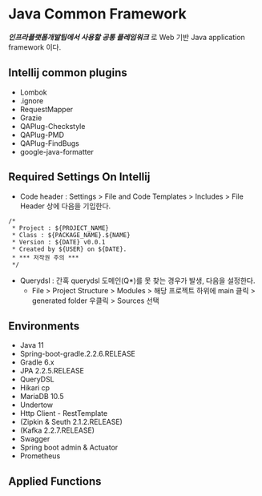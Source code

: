# Java Common Framework
***인프라플랫폼개발팀에서 사용할 공통 플레임워크*** 로 Web 기반 Java application framework 이다. 

## Intellij common plugins
 - Lombok
 - .ignore
 - RequestMapper
 - Grazie
 - QAPlug-Checkstyle
 - QAPlug-PMD
 - QAPlug-FindBugs
 - google-java-formatter

## Required Settings On Intellij
 - Code header : Settings > File and Code Templates > Includes > File Header 상에 다음을 기입한다.
 ```
 /*
  * Project : ${PROJECT_NAME}
  * Class : ${PACKAGE_NAME}.${NAME}
  * Version : ${DATE} v0.0.1
  * Created by ${USER} on ${DATE}.
  * *** 저작권 주의 ***
  */
 ```
 - Querydsl : 간혹 querydsl 도메인(Q*)를 못 찾는 경우가 발생, 다음을 설정한다.
   - File > Project Structure > Modules > 해당 프로젝트 하위에 main 클릭 > generated folder 우클릭 > Sources 선택

## Environments 
 - Java 11
 - Spring-boot-gradle.2.2.6.RELEASE
 - Gradle 6.x
 - JPA 2.2.5.RELEASE
 - QueryDSL
 - Hikari cp
 - MariaDB 10.5
 - Undertow
 - Http Client - RestTemplate
 - (Zipkin & Seuth 2.1.2.RELEASE)
 - (Kafka 2.2.7.RELEASE)
 - Swagger
 - Spring boot admin & Actuator
 - Prometheus 
 
## Applied Functions


